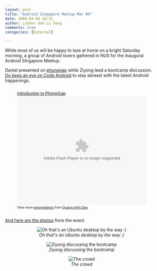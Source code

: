 ```yaml
---
layout: post
title: "Android Singapore Meetup Mar 09"
date: 2009-04-04 16:31
author: Luther Goh Lu Feng
comments: true
categories: [External]

---
```

While most of us will be happy to laze at home on a bright Saturday morning, a group of Android lovers gathered in NUS for the inaugural Android SIngapore Meetup.

Daniel presented on <a href="http://phonegap.com/">phonegap</a> while Ziyong lead a bootcamp discussion. <a href="http://www.codeandroid.org/">Do keep an eye on Code Android</a> to stay abreast with the latest Android happenings.

<div align="center">
<img style="visibility:hidden;width:0px;height:0px;" border=0 width=0 height=0 src="http://counters.gigya.com/wildfire/IMP/CXNID=2000002.0NXC/bT*xJmx*PTEyMzg4MzIwMzM4NDkmcHQ9MTIzODgzMzY2NTg2MCZwPTEwMTkxJmQ9Jmc9MiZ*PSZvPWMxMTVmYjBmZmM1MjQ2NzVhZDA1Y2VhNmQ4MjA2OTAw.gif" /><div align="center" style="width:425px;text-align:left" id="__ss_1213403"><a style="font:14px Helvetica,Arial,Sans-serif;display:block;margin:12px 0 3px 0;text-decoration:underline;" href="http://www.slideshare.net/dqminh/introduction-to-phonegap-1213403?type=presentation" title="Introduction to PhoneGap">Introduction to PhoneGap</a><object style="margin:0px" width="425" height="355"><param name="movie" value="http://static.slidesharecdn.com/swf/ssplayer2.swf?doc=phonegap-090328011558-phpapp01&stripped_title=introduction-to-phonegap-1213403" /><param name="allowFullScreen" value="true"/><param name="allowScriptAccess" value="always"/><embed src="http://static.slidesharecdn.com/swf/ssplayer2.swf?doc=phonegap-090328011558-phpapp01&stripped_title=introduction-to-phonegap-1213403" type="application/x-shockwave-flash" allowscriptaccess="always" allowfullscreen="true" width="425" height="355"></embed></object><div style="font-size:11px;font-family:tahoma,arial;height:26px;padding-top:2px;">View more <a style="text-decoration:underline;" href="http://www.slideshare.net/">presentations</a> from <a style="text-decoration:underline;" href="http://www.slideshare.net/dqminh">Quang minh Dao</a>.</div></div></div>

<a href="http://www.flickr.com/photos/ruiwen/sets/72157616126663872/">And here are the photos</a> from the event.


<div align="center">
<p><img src="http://farm4.static.flickr.com/3474/3398999064_f0d57eea85.jpg?v=0" alt="Oh that's an Ubuntu desktop by the way :)" /><br /><em>Oh that's an Ubuntu desktop by the way :)</em></p>

<p>
<img src="http://farm4.static.flickr.com/3426/3399008706_9cc7aeca30.jpg?v=0" alt="Ziyong discussing the bootcamp" /><br /><em>Ziyong discussing the bootcamp</em></p>

<p>
<img src="http://farm4.static.flickr.com/3573/3399002620_1a8297985b.jpg?v=0" alt="The crowd" /><br /><em>The crowd</em></p>

</div>
